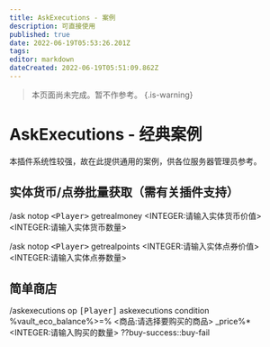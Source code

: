 ```yaml
---
title: AskExecutions - 案例
description: 可直接使用
published: true
date: 2022-06-19T05:53:26.201Z
tags: 
editor: markdown
dateCreated: 2022-06-19T05:51:09.862Z
---
```


> 本页面尚未完成。暂不作参考。
{.is-warning}

# AskExecutions - 经典案例
本插件系统性较强，故在此提供通用的案例，供各位服务器管理员参考。

## 实体货币/点券批量获取（需有关插件支持）
/ask notop <kbd>\<Player></kbd> getrealmoney \<INTEGER:请输入实体货币价值> \<INTEGER:请输入实体货币数量>

/ask notop <kbd>\<Player></kbd> getrealpoints \<INTEGER:请输入实体点券价值> \<INTEGER:请输入实体点券数量>

## 简单商店
/askexecutions op <kbd>[Player]</kbd> askexecutions condition %vault_eco_balance%>=% <商品:请选择要购买的商品> _price%* \<INTEGER:请输入购买的数量> ??buy-success::buy-fail

